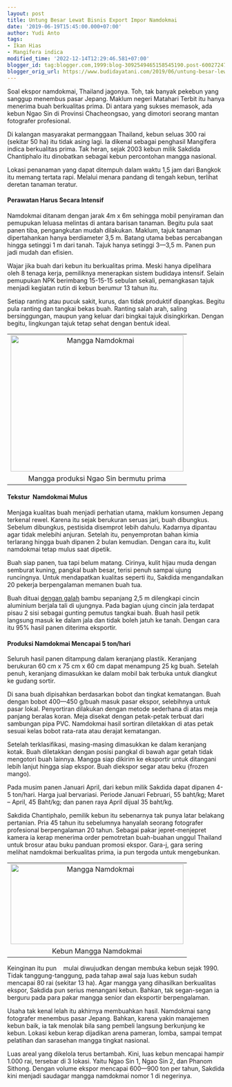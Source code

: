 ```yaml
---
layout: post
title: Untung Besar Lewat Bisnis Export Impor Namdokmai
date: '2019-06-19T15:45:00.000+07:00'
author: Yudi Anto
tags:
- Ikan Hias
- Mangifera indica
modified_time: '2022-12-14T12:29:46.581+07:00'
blogger_id: tag:blogger.com,1999:blog-3092549465158545190.post-6002724747868994289
blogger_orig_url: https://www.budidayatani.com/2019/06/untung-besar-lewat-bisnis-export-impor.html
---
```


<p>Soal ekspor namdokmai, Thailand jagonya. Toh, tak banyak pekebun yang sanggup menembus pasar Jepang. Maklum negeri Matahari Terbit itu hanya menerima buah berkualitas prima. Di antara yang sukses memasok, ada kebun Ngao Sin di Provinsi Chacheongsao, yang dimotori seorang mantan fotografer profesional.</p><p>Di kalangan masyarakat permanggaan Thailand, kebun seluas 300 rai (sekitar 50 ha) itu tidak asing lagi. Ia dikenal sebagai penghasil Mangifera indica berkualitas prima. Tak heran, sejak 2003 kebun milik Sakdida Chantiphalo itu dinobatkan sebagai kebun percontohan mangga nasional.</p><p>Lokasi penanaman yang dapat ditempuh dalam waktu 1,5 jam dari Bangkok itu memang tertata rapi. Melalui menara pandang di tengah kebun, terlihat deretan tanaman teratur.</p><h4>Perawatan Harus Secara Intensif</h4><p>Namdokmai ditanam dengan jarak 4m x 6m sehingga mobil penyiraman dan pemupukan leluasa melintas di antara barisan tanaman. Begitu pula saat panen tiba, pengangkutan mudah dilakukan. Maklum, tajuk tanaman dipertahankan hanya berdiameter 3,5 m. Batang utama bebas percabangan hingga setinggi 1 m dari tanah. Tajuk hanya setinggi 3—3,5 m. Panen pun jadi mudah dan efisien.</p><p>Wajar jika buah dari kebun itu berkualitas prima. Meski hanya dipelihara oleh 8 tenaga kerja, pemiliknya menerapkan sistem budidaya intensif. Selain pemupukan NPK berimbang 15-15-15 sebulan sekali, pemangkasan tajuk menjadi kegiatan rutin di kebun berumur 13 tahun itu.</p><p>Setiap ranting atau pucuk sakit, kurus, dan tidak produktif dipangkas. Begitu pula ranting dan tangkai bekas buah. Ranting salah arah, saling bersinggungan, maupun yang keluar dari bingkai tajuk disingkirkan. Dengan begitu, lingkungan tajuk tetap sehat dengan bentuk ideal.</p><table style="margin-left: auto;margin-right: auto;text-align: center" cellspacing="0" cellpadding="0" align="center"><tbody><tr><td style="text-align: center"><a style="margin-left: auto;margin-right: auto" href="https://i2.wp.com/1.bp.blogspot.com/-q3VAv8Xfhe4/XQmNit4b9aI/AAAAAAAACR8/yNWL_aBVniAxRRv_VTmGjqDVXGkHmcT7ACLcBGAs/s1600/mangga_761x600.jpg?ssl=1"><img loading="lazy" title="" src="https://i0.wp.com/1.bp.blogspot.com/-q3VAv8Xfhe4/XQmNit4b9aI/AAAAAAAACR8/yNWL_aBVniAxRRv_VTmGjqDVXGkHmcT7ACLcBGAs/s400/mangga_761x600.jpg?resize=400%2C315&amp;ssl=1" alt="Mangga Namdokmai" width="400" height="315" border="0" data-original-height="600" data-original-width="761" data-recalc-dims="1" /></a></td></tr><tr><td style="text-align: center">Mangga produksi Ngao Sin bermutu prima</td></tr></tbody></table><h4>Tekstur  Namdokmai Mulus</h4><p>Menjaga kualitas buah menjadi perhatian utama, maklum konsumen Jepang terkenal rewel. Karena itu sejak berukuran seruas jari, buah dibungkus. Sebelum dibungkus, pestisida disemprot lebih dahulu. Kadarnya dipantau agar tidak melebihi anjuran. Setelah itu, penyemprotan bahan kimia terlarang hingga buah dipanen 2 bulan kemudian. Dengan cara itu, kulit namdokmai tetap mulus saat dipetik.</p><p>Buah siap panen, tua tapi belum matang. Cirinya, kulit hijau muda dengan semburat kuning, pangkal buah besar, terisi penuh sampai ujung runcingnya. Untuk mendapatkan kualitas seperti itu, Sakdida mengandalkan 20 pekerja berpengalaman memanen buah tua.</p><p>Buah dituai <a href="https://www.budidayatani.com/2019/06/gandakan-keuntungan-dengan-antrektomi.html" style="width: auto !important" data-wpil-post-to-="data-wpil-post-to-">dengan galah</a> bambu sepanjang 2,5 m dilengkapi cincin aluminium berjala tali di ujungnya. Pada bagian ujung cincin jala terdapat pisau 2 sisi sebagai gunting pemutus tangkai buah. Buah hasil petik langsung masuk ke dalam jala dan tidak boleh jatuh ke tanah. Dengan cara itu 95% hasil panen diterima eksportir.</p><h4>Produksi Namdokmai Mencapai 5 ton/hari</h4><p>Seluruh hasil panen ditampung dalam keranjang plastik. Keranjang berukuran 60 cm x 75 cm x 60 cm dapat menampung 25 kg buah. Setelah penuh, keranjang dimasukkan ke dalam mobil bak terbuka untuk diangkut ke gudang sortir.</p><p>Di sana buah dipisahkan berdasarkan bobot dan tingkat kematangan. Buah dengan bobot 400—450 g/buah masuk pasar ekspor, selebihnya untuk pasar lokal. Penyortiran dilakukan dengan metode sederhana di atas meja panjang beralas koran. Meja disekat dengan petak-petak terbuat dari sambungan pipa PVC. Namdokmai hasil sortiran diletakkan di atas petak sesuai kelas bobot rata-rata atau derajat kematangan.</p><p>Setelah terklasifikasi, masing-masing dimasukkan ke dalam keranjang kotak. Buah diletakkan dengan posisi pangkal di bawah agar getah tidak mengotori buah lainnya. Mangga siap dikirim ke eksportir untuk ditangani lebih lanjut hingga siap ekspor. Buah diekspor segar atau beku {frozen mango).</p><p>Pada musim panen Januari April, dari kebun milik Sakdida dapat dipanen 4-5 ton/hari. Harga jual bervariasi. Periode Januari Februari, 55 baht/kg; Maret &#8211; April, 45 Baht/kg; dan panen raya April dijual 35 baht/kg.</p><p>Sakdida Chantiphalo, pemilik kebun itu sebenarnya tak punya latar belakang pertanian. Pria 45 tahun itu sebelumnya hanyalah seorang fotografer profesional berpengalaman 20 tahun. Sebagai pakar jepret-menjepret kamera ia kerap menerima order pemotretan buah-buahan unggul Thailand untuk brosur atau buku panduan promosi ekspor. Gara-j, gara sering melihat namdokmai berkualitas prima, ia pun tergoda untuk mengebunkan.</p><table style="margin-left: auto;margin-right: auto;text-align: center" cellspacing="0" cellpadding="0" align="center"><tbody><tr><td style="text-align: center"><a style="margin-left: auto;margin-right: auto" href="https://i2.wp.com/1.bp.blogspot.com/-5a8SfeDdD7w/XQnycIn6V4I/AAAAAAAACSU/BhXY_VXEjU4sLNifPkKk1NzQdo9JXRCKACLcBGAs/s1600/mangga_800x372.jpg?ssl=1"><img loading="lazy" title="" src="https://i1.wp.com/1.bp.blogspot.com/-5a8SfeDdD7w/XQnycIn6V4I/AAAAAAAACSU/BhXY_VXEjU4sLNifPkKk1NzQdo9JXRCKACLcBGAs/s400/mangga_800x372.jpg?resize=400%2C185&amp;ssl=1" alt="Mangga Namdokmai" width="400" height="185" border="0" data-original-height="372" data-original-width="800" data-recalc-dims="1" /></a></td></tr><tr><td style="text-align: center">Kebun Mangga Namdokmai</td></tr></tbody></table><p>Keinginan itu pun    mulai diwujudkan dengan membuka kebun sejak 1990. Tidak tanggung-tanggung, pada tahap awal saja luas kebun sudah mencapai 80 rai (sekitar 13 ha). Agar mangga yang dihasilkan berkualitas ekspor, Sakdida pun serius menangani kebun. Bahkan, tak segan-segan ia berguru pada para pakar mangga senior dan eksportir berpengalaman.</p><p>Usaha tak kenal lelah itu akhirnya membuahkan hasil. Namdokmai sang fotografer menembus pasar Jepang. Bahkan, karena yakin manajemen kebun baik, ia tak menolak bila sang pembeli langsung berkunjung ke kebun. Lokasi kebun kerap dijadikan arena pameran, lomba, sampai tempat pelatihan dan sarasehan mangga tingkat nasional.</p><p>Luas areal yang dikelola terus bertambah. Kini, luas kebun mencapai hampir 1.000 rai, tersebar di 3 lokasi. Yaitu Ngao Sin 1, Ngao Sin 2, dan Phanom Sithong. Dengan volume ekspor mencapai 600—900 ton per tahun, Sakdida kini menjadi saudagar mangga namdokmai nomor 1 di negerinya.</p>